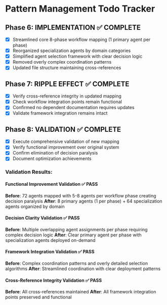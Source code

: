 # Pattern Management Todo Tracker

## Phase 6: IMPLEMENTATION ✅ COMPLETE
- [x] Streamlined core 8-phase workflow mapping (1 primary agent per phase)
- [x] Reorganized specialization agents by domain categories  
- [x] Simplified agent selection framework with clear decision logic
- [x] Removed overly complex coordination patterns
- [x] Updated file structure maintaining cross-references

## Phase 7: RIPPLE EFFECT ✅ COMPLETE
- [x] Verify cross-reference integrity in updated mapping
- [x] Check workflow integration points remain functional  
- [x] Confirmed no dependent documentation requires updates
- [x] Validate framework integration remains intact

## Phase 8: VALIDATION ✅ COMPLETE
- [x] Execute comprehensive validation of new mapping
- [x] Verify functional improvement over original system  
- [x] Confirm elimination of decision paralysis
- [x] Document optimization achievements

### Validation Results:

#### Functional Improvement Validation ✅ PASS
**Before**: 72 agents mapped with 5-8 agents per workflow phase creating decision paralysis
**After**: 8 primary agents (1 per phase) + 64 specialization agents organized by domain

#### Decision Clarity Validation ✅ PASS  
**Before**: Multiple overlapping agent assignments per phase requiring complex decision logic
**After**: Clear primary agent per phase with specialization agents deployed on-demand

#### Framework Integration Validation ✅ PASS
**Before**: Complex coordination patterns and overly detailed selection algorithms
**After**: Streamlined coordination with clear deployment patterns

#### Cross-Reference Integrity Validation ✅ PASS
**Before**: All cross-references maintained
**After**: All framework integration points preserved and functional